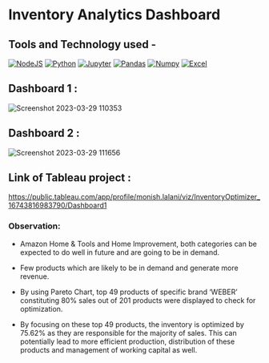 # Inventory Analytics Dashboard

## Tools and Technology used -

<a href="https://www.tableau.com/" rel="nofollow"><img alt="NodeJS" src="https://img.shields.io/badge/Tableau-E97627?style=for-the-badge&logo=Tableau&logoColor=white" data-canonical-src="https://img.shields.io/badge/Tableau-E97627?style=for-the-badge&logo=Tableau&logoColor=white" style="max-width: 100%;"/></a>
[![Python](https://img.shields.io/badge/Python-FFD43B?style=for-the-badge&logo=python&logoColor=blue)](https://img.shields.io/badge/Python-FFD43B?style=for-the-badge&logo=python&logoColor=blue) [![Jupyter](https://img.shields.io/badge/-Jupyter-f5841f?style=for-the-badge)](https://img.shields.io/badge/-Jupyter-f5841f?style=for-the-badge) [![Pandas](https://img.shields.io/badge/Pandas-2C2D72?style=for-the-badge&logo=pandas&logoColor=white)](https://img.shields.io/badge/Pandas-2C2D72?style=for-the-badge&logo=pandas&logoColor=white) [![Numpy](https://img.shields.io/badge/Numpy-777BB4?style=for-the-badge&logo=numpy&logoColor=white)](https://img.shields.io/badge/Numpy-777BB4?style=for-the-badge&logo=numpy&logoColor=white) 
<a href="https://www.microsoft.com/en-in/microsoft-365/excel" rel="nofollow"><img alt="Excel" src="https://img.shields.io/badge/Microsoft_Excel-217346?style=for-the-badge&logo=microsoft-excel&logoColor=white" data-canonical-src="https://img.shields.io/badge/Microsoft_Excel-217346?style=for-the-badge&logo=microsoft-excel&logoColor=white" style="max-width: 100%;"/></a>



## Dashboard 1 : 
![Screenshot 2023-03-29 110353](https://user-images.githubusercontent.com/84577478/228436213-9f390ebf-1e4b-4e51-8d12-b43e092bccef.png)
## Dashboard 2 : 
![Screenshot 2023-03-29 111656](https://user-images.githubusercontent.com/84577478/228438235-5109c39b-ff53-48f7-8733-8408dc075403.png)




## Link of Tableau project : 
https://public.tableau.com/app/profile/monish.lalani/viz/InventoryOptimizer_16743816983790/Dashboard1

### Observation:

- Amazon Home & Tools and Home Improvement, both categories can be expected to do well in future and are going to be in demand. 

- Few products which are likely to be in demand and generate more revenue. 

- By using Pareto Chart, top 49 products of specific brand ‘WEBER’ constituting 80% sales out of 201 products were displayed to check for optimization. 

- By focusing on these top 49 products, the inventory is optimized by 75.62% as they are responsible for the majority of sales. This can potentially lead to more efficient production, distribution of these products and management of working capital as well.


